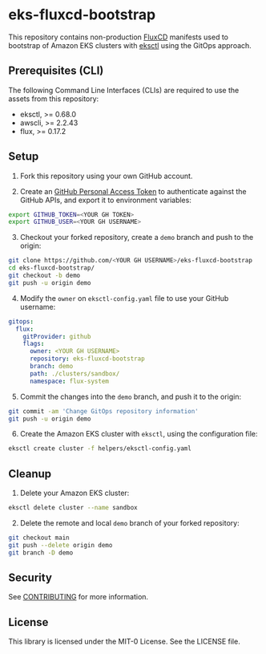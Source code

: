 # eks-fluxcd-bootstrap

This repository contains non-production [FluxCD](https://eksctl.io/usage/gitops-v2/) manifests used to bootstrap of Amazon EKS clusters with [eksctl](https://eksctl.io/) using the GitOps approach.

## Prerequisites (CLI)

The following Command Line Interfaces (CLIs) are required to use the assets from this repository:

- eksctl, >= 0.68.0
- awscli, >= 2.2.43
- flux, >= 0.17.2

## Setup

1. Fork this repository using your own GitHub account.

2. Create an [GitHub Personal Access Token](https://github.com/settings/tokens/new?scopes=repo&description=eks-fluxcd-demo) to authenticate against the GitHub APIs, and export it to environment variables:

```bash
export GITHUB_TOKEN=<YOUR GH TOKEN>
export GITHUB_USER=<YOUR GH USERNAME>
```

3. Checkout your forked repository, create a `demo` branch and push to the origin:

```bash
git clone https://github.com/<YOUR GH USERNAME>/eks-fluxcd-bootstrap
cd eks-fluxcd-bootstrap/
git checkout -b demo
git push -u origin demo
```

4. Modify the `owner` on `eksctl-config.yaml` file to use your GitHub username:

```yaml
gitops:
  flux:
    gitProvider: github
    flags:
      owner: <YOUR GH USERNAME>
      repository: eks-fluxcd-bootstrap
      branch: demo
      path: ./clusters/sandbox/
      namespace: flux-system
```

5. Commit the changes into the `demo` branch, and push it to the origin:

```bash
git commit -am 'Change GitOps repository information'
git push -u origin demo
```

6. Create the Amazon EKS cluster with `eksctl`, using the configuration file:

```bash
eksctl create cluster -f helpers/eksctl-config.yaml
```

## Cleanup

1. Delete your Amazon EKS cluster:

```bash
eksctl delete cluster --name sandbox
```

2. Delete the remote and local `demo` branch of your forked repository:

```bash
git checkout main
git push --delete origin demo
git branch -D demo
```

## Security

See [CONTRIBUTING](CONTRIBUTING.md#security-issue-notifications) for more information.

## License

This library is licensed under the MIT-0 License. See the LICENSE file.

